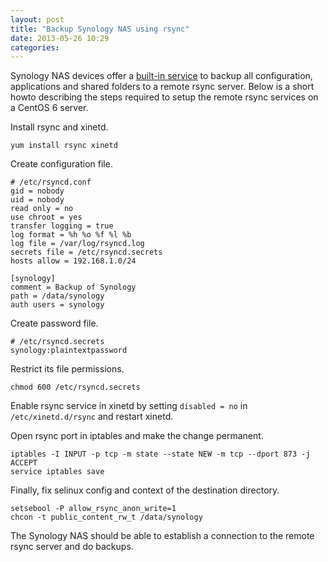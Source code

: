 ```yaml
---
layout: post
title: "Backup Synology NAS using rsync"
date: 2013-05-26 10:29
categories: 
---
```


Synology NAS devices offer a [built-in service][1] to backup all configuration, applications and shared folders to a remote rsync server. Below is a short howto describing the steps required to setup the remote rsync services on a CentOS 6 server.

[1]: http://forum.synology.com/wiki/index.php/Backup_the_Synology_server_to_a_remote_Synology_server_or_RSync_Server

Install rsync and xinetd.

    yum install rsync xinetd

Create configuration file.

    # /etc/rsyncd.conf
    gid = nobody
    uid = nobody
    read only = no
    use chroot = yes 
    transfer logging = true
    log format = %h %o %f %l %b
    log file = /var/log/rsyncd.log
    secrets file = /etc/rsyncd.secrets
    hosts allow = 192.168.1.0/24
    
    [synology]
    comment = Backup of Synology
    path = /data/synology
    auth users = synology

Create password file.

    # /etc/rsyncd.secrets 
    synology:plaintextpassword

Restrict its file permissions.

    chmod 600 /etc/rsyncd.secrets

Enable rsync service in xinetd by setting `disabled = no` in `/etc/xinetd.d/rsync` and restart xinetd.

Open rsync port in iptables and make the change permanent.

    iptables -I INPUT -p tcp -m state --state NEW -m tcp --dport 873 -j ACCEPT
    service iptables save

Finally, fix selinux config and context of the destination directory.

    setsebool -P allow_rsync_anon_write=1
    chcon -t public_content_rw_t /data/synology

The Synology NAS should be able to establish a connection to the remote rsync server and do backups.

